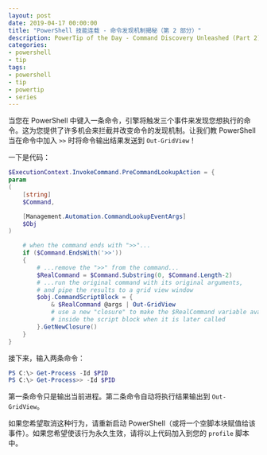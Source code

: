 ```yaml
---
layout: post
date: 2019-04-17 00:00:00
title: "PowerShell 技能连载 - 命令发现机制揭秘（第 2 部分）"
description: PowerTip of the Day - Command Discovery Unleashed (Part 2)
categories:
- powershell
- tip
tags:
- powershell
- tip
- powertip
- series
---
```

当您在 PowerShell 中键入一条命令，引擎将触发三个事件来发现您想执行的命令。这为您提供了许多机会来拦截并改变命令的发现机制。让我们教 PowerShell 当在命令中加入 `>>` 时将命令输出结果发送到 `Out-GridView`！

一下是代码：

```powershell
$ExecutionContext.InvokeCommand.PreCommandLookupAction = {
param
(
    [string]
    $Command,

    [Management.Automation.CommandLookupEventArgs]
    $Obj
)

    # when the command ends with ">>"...
    if ($Command.EndsWith('>>'))
    {
        # ...remove the ">>" from the command...
        $RealCommand = $Command.Substring(0, $Command.Length-2)
        # ...run the original command with its original arguments,
        # and pipe the results to a grid view window
        $obj.CommandScriptBlock = {
            & $RealCommand @args | Out-GridView
            # use a new "closure" to make the $RealCommand variable available
            # inside the script block when it is later called
        }.GetNewClosure()
    }
}
```

接下来，输入两条命令：

```powershell
PS C:\> Get-Process -Id $PID
PS C:\> Get-Process>> -Id $PID
```

第一条命令只是输出当前进程。第二条命令自动将执行结果输出到 `Out-GridView`。

如果您希望取消这种行为，请重新启动 PowerShell（或将一个空脚本块赋值给该事件）。如果您希望使该行为永久生效，请将以上代码加入到您的 `profile` 脚本中。

<!--本文国际来源：[Command Discovery Unleashed (Part 2)](https://community.idera.com/database-tools/powershell/powertips/b/tips/posts/command-discovery-unleashed-part-2)-->

